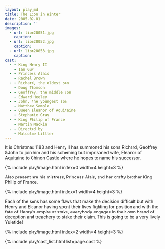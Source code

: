 ```yaml
---
layout: play_md
title: The Lion in Winter
date: 2005-02-01
description: ''
images:
  - url: lion20051.jpg
    caption:
  - url: lion20052.jpg
    caption:
  - url: lion20053.jpg
    caption:
cast:
  - - King Henry II
    - Ian Guy
  - - Princess Alais
    - Rachel Brown
  - - Richard, the oldest son
    - Doug Thomson
  - - Geoffrey, the middle son
    - Edward Heeley
  - - John, the youngest son
    - Matthew Semple
  - - Queen Eleanor of Aquitaine
    - Stephanie Gray
  - - King Philip of France
    - Martin Mackin
  - - Directed by
    - Malcolme Littler
---
```


It is Christmas 1183 and Henry II has summoned his sons Richard, Geoffrey &John to join him and his scheming but imprisoned wife, Eleanor of Aquitaine to Chinon Castle where he hopes to name his successor.

{% include play/image.html index=0 width=4 height=3 %}

Also present are his mistress, Princess Alais, and her crafty brother King Philip of France.

{% include play/image.html index=1 width=4 height=3 %}

Each of the sons has some flaws that make the decision difficult but with Henry and Eleanor having spent their lives fighting for position and with the fate of Henry's empire at stake, everybody engages in their own brand of deception and treachery to stake their claim. This is going to be a very lively Yuletide!

{% include play/image.html index=2 width=4 height=3 %}

{% include play/cast_list.html list=page.cast %}
